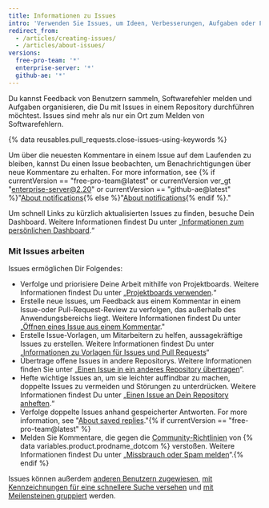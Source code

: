 ```yaml
---
title: Informationen zu Issues
intro: 'Verwenden Sie Issues, um Ideen, Verbesserungen, Aufgaben oder Fehler für die Arbeit auf {% data variables.product.product_name %} zu verfolgen.'
redirect_from:
  - /articles/creating-issues/
  - /articles/about-issues/
versions:
  free-pro-team: '*'
  enterprise-server: '*'
  github-ae: '*'
---
```


Du kannst Feedback von Benutzern sammeln, Softwarefehler melden und Aufgaben organisieren, die Du mit Issues in einem Repository durchführen möchtest. Issues sind mehr als nur ein Ort zum Melden von Softwarefehlern.

{% data reusables.pull_requests.close-issues-using-keywords %}

Um über die neuesten Kommentare in einem Issue auf dem Laufenden zu bleiben, kannst Du einen Issue beobachten, um Benachrichtigungen über neue Kommentare zu erhalten. For more information, see {% if currentVersion == "free-pro-team@latest" or currentVersion ver_gt "enterprise-server@2.20" or currentVersion == "github-ae@latest" %}"[About notifications](/github/managing-subscriptions-and-notifications-on-github/about-notifications){% else %}"[About notifications](/github/receiving-notifications-about-activity-on-github/about-notifications){% endif %}."

Um schnell Links zu kürzlich aktualisierten Issues zu finden, besuche Dein Dashboard. Weitere Informationen findest Du unter „[Informationen zum persönlichen Dashboard](/articles/about-your-personal-dashboard).“

### Mit Issues arbeiten

Issues ermöglichen Dir Folgendes:
- Verfolge und priorisiere Deine Arbeit mithilfe von Projektboards. Weitere Informationen findest Du unter „[Projektboards verwenden](/articles/about-project-boards).“
- Erstelle neue Issues, um Feedback aus einem Kommentar in einem Issue-oder Pull-Request-Review zu verfolgen, das außerhalb des Anwendungsbereichs liegt. Weitere Informationen findest Du unter „[Öffnen eines Issue aus einem Kommentar](/github/managing-your-work-on-github/opening-an-issue-from-a-comment)."
- Erstelle Issue-Vorlagen, um Mitarbeitern zu helfen, aussagekräftige Issues zu erstellen. Weitere Informationen findest Du unter „[Informationen zu Vorlagen für Issues und Pull Requests](/articles/about-issue-and-pull-request-templates)“
- Übertrage offene Issues in andere Repositorys. Weitere Informationen finden Sie unter „[Einen Issue in ein anderes Repository übertragen](/articles/transferring-an-issue-to-another-repository)“.
- Hefte wichtige Issues an, um sie leichter auffindbar zu machen, doppelte Issues zu vermeiden und Störungen zu unterdrücken. Weitere Informationen findest Du unter „[Einen Issue an Dein Repository anheften](/articles/pinning-an-issue-to-your-repository).“
- Verfolge doppelte Issues anhand gespeicherter Antworten. For more information, see "[About saved replies](/articles/about-saved-replies)."{% if currentVersion == "free-pro-team@latest" %}
- Melden Sie Kommentare, die gegen die [Community-Richtlinien](/articles/github-community-guidelines) von {% data variables.product.prodname_dotcom %} verstoßen. Weitere Informationen findest Du unter „[Missbrauch oder Spam melden](/articles/reporting-abuse-or-spam)“.{% endif %}

Issues können außerdem [anderen Benutzern zugewiesen](/articles/assigning-issues-and-pull-requests-to-other-github-users), [mit Kennzeichnungen für eine schnellere Suche versehen](/articles/applying-labels-to-issues-and-pull-requests) und [mit Meilensteinen gruppiert](/articles/creating-and-editing-milestones-for-issues-and-pull-requests) werden.
